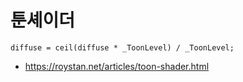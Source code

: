 # 툰셰이더


``` shader
diffuse = ceil(diffuse * _ToonLevel) / _ToonLevel;
```

- https://roystan.net/articles/toon-shader.html